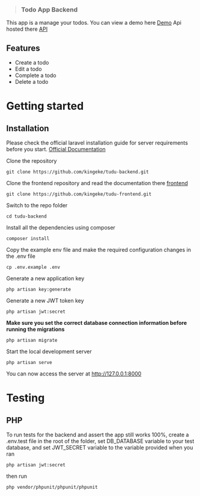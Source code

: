 > ### Todo App Backend

This app is a manage your todos.
You can view a demo here [Demo](https://tudu-app-frontend.herokuapp.com/)
Api hosted there [API](https://tudu-app-backend.herokuapp.com/api)

## Features

-   Create a todo
-   Edit a todo
-   Complete a todo
-   Delete a todo

# Getting started

## Installation

Please check the official laravel installation guide for server requirements before you start. [Official Documentation](https://laravel.com/docs/5.8/installation)

Clone the repository

    git clone https://github.com/kingeke/tudu-backend.git

Clone the frontend repository and read the documentation there [frontend](https://github.com/kingeke/tudu-frontend.git)

    git clone https://github.com/kingeke/tudu-frontend.git

Switch to the repo folder

    cd tudu-backend

Install all the dependencies using composer

    composer install

Copy the example env file and make the required configuration changes in the .env file

    cp .env.example .env

Generate a new application key

    php artisan key:generate

Generate a new JWT token key

    php artisan jwt:secret

**Make sure you set the correct database connection information before running the migrations**

    php artisan migrate

Start the local development server

    php artisan serve

You can now access the server at http://127.0.0.1:8000

# Testing

## PHP

To run tests for the backend and assert the app still works 100%, create a .env.test file in the root of the folder, set DB_DATABASE variable to your test database, and set JWT_SECRET variable to the variable provided when you ran

    php artisan jwt:secret

then run

    php vendor/phpunit/phpunit/phpunit
